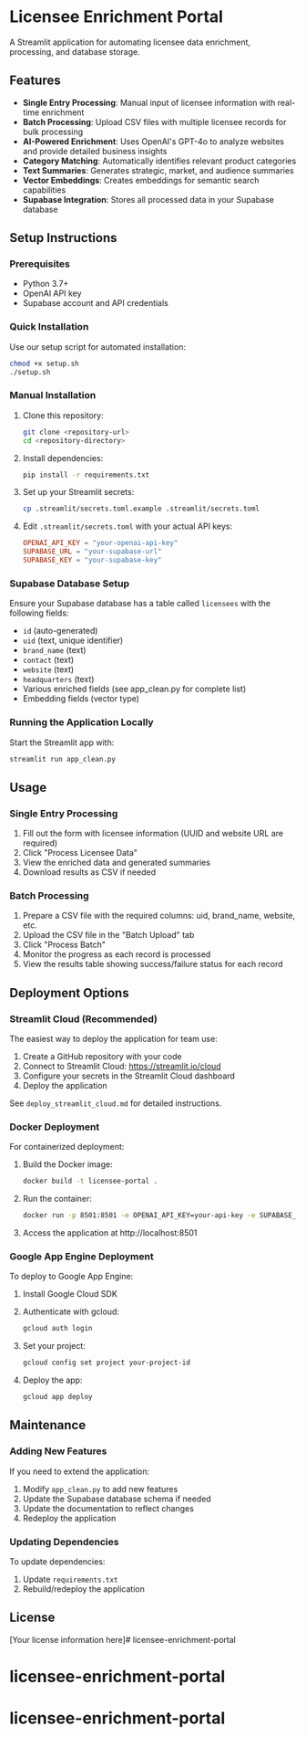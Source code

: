 # Licensee Enrichment Portal

A Streamlit application for automating licensee data enrichment, processing, and database storage.

## Features

- **Single Entry Processing**: Manual input of licensee information with real-time enrichment
- **Batch Processing**: Upload CSV files with multiple licensee records for bulk processing
- **AI-Powered Enrichment**: Uses OpenAI's GPT-4o to analyze websites and provide detailed business insights
- **Category Matching**: Automatically identifies relevant product categories
- **Text Summaries**: Generates strategic, market, and audience summaries
- **Vector Embeddings**: Creates embeddings for semantic search capabilities
- **Supabase Integration**: Stores all processed data in your Supabase database

## Setup Instructions

### Prerequisites

- Python 3.7+
- OpenAI API key
- Supabase account and API credentials

### Quick Installation

Use our setup script for automated installation:

```bash
chmod +x setup.sh
./setup.sh
```

### Manual Installation

1. Clone this repository:
   ```bash
   git clone <repository-url>
   cd <repository-directory>
   ```

2. Install dependencies:
   ```bash
   pip install -r requirements.txt
   ```

3. Set up your Streamlit secrets:
   ```bash
   cp .streamlit/secrets.toml.example .streamlit/secrets.toml
   ```
   
4. Edit `.streamlit/secrets.toml` with your actual API keys:
   ```toml
   OPENAI_API_KEY = "your-openai-api-key"
   SUPABASE_URL = "your-supabase-url"
   SUPABASE_KEY = "your-supabase-key"
   ```

### Supabase Database Setup

Ensure your Supabase database has a table called `licensees` with the following fields:

- `id` (auto-generated)
- `uid` (text, unique identifier)
- `brand_name` (text)
- `contact` (text)
- `website` (text)
- `headquarters` (text)
- Various enriched fields (see app_clean.py for complete list)
- Embedding fields (vector type)

### Running the Application Locally

Start the Streamlit app with:

```bash
streamlit run app_clean.py
```

## Usage

### Single Entry Processing

1. Fill out the form with licensee information (UUID and website URL are required)
2. Click "Process Licensee Data"
3. View the enriched data and generated summaries
4. Download results as CSV if needed

### Batch Processing

1. Prepare a CSV file with the required columns: uid, brand_name, website, etc.
2. Upload the CSV file in the "Batch Upload" tab
3. Click "Process Batch"
4. Monitor the progress as each record is processed
5. View the results table showing success/failure status for each record

## Deployment Options

### Streamlit Cloud (Recommended)

The easiest way to deploy the application for team use:

1. Create a GitHub repository with your code
2. Connect to Streamlit Cloud: https://streamlit.io/cloud
3. Configure your secrets in the Streamlit Cloud dashboard
4. Deploy the application

See `deploy_streamlit_cloud.md` for detailed instructions.

### Docker Deployment

For containerized deployment:

1. Build the Docker image:
   ```bash
   docker build -t licensee-portal .
   ```

2. Run the container:
   ```bash
   docker run -p 8501:8501 -e OPENAI_API_KEY=your-api-key -e SUPABASE_URL=your-url -e SUPABASE_KEY=your-key licensee-portal
   ```

3. Access the application at http://localhost:8501

### Google App Engine Deployment

To deploy to Google App Engine:

1. Install Google Cloud SDK
2. Authenticate with gcloud:
   ```bash
   gcloud auth login
   ```

3. Set your project:
   ```bash
   gcloud config set project your-project-id
   ```

4. Deploy the app:
   ```bash
   gcloud app deploy
   ```

## Maintenance

### Adding New Features

If you need to extend the application:

1. Modify `app_clean.py` to add new features
2. Update the Supabase database schema if needed
3. Update the documentation to reflect changes
4. Redeploy the application

### Updating Dependencies

To update dependencies:

1. Update `requirements.txt`
2. Rebuild/redeploy the application

## License

[Your license information here]# licensee-enrichment-portal
# licensee-enrichment-portal
# licensee-enrichment-portal
